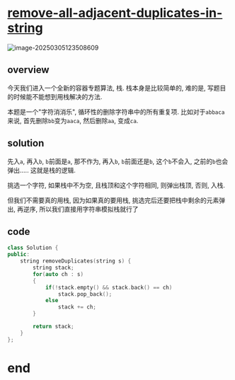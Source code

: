 # [remove-all-adjacent-duplicates-in-string](https://leetcode.cn/problems/remove-all-adjacent-duplicates-in-string)

![image-20250305123508609](https://md-wind.oss-cn-nanjing.aliyuncs.com/md/20250305123508682.png)

## overview

今天我们进入一个全新的容器专题算法, 栈.   栈本身是比较简单的,   难的是,  写题目的时候能不能想到用栈解决的方法.  

本题是一个"字符消消乐",  循环性的删除字符串中的所有重复项. 比如对于`abbaca`来说, 首先删除`bb`变为`aaca`, 然后删除`aa`, 变成`ca`.

## solution

先入`a`, 再入`b`, `b`前面是`a`, 那不作为, 再入`b`, `b`前面还是`b`, 这个`b`不会入, 之前的`b`也会弹出.....  这就是栈的逻辑.

挑选一个字符, 如果栈中不为空, 且栈顶和这个字符相同, 则弹出栈顶, 否则, 入栈.

但我们不需要真的用栈,   因为如果真的要用栈,  挑选完后还要把栈中剩余的元素弹出, 再逆序, 所以我们直接用字符串模拟栈就行了

## code

```cpp
class Solution {
public:
    string removeDuplicates(string s) {
        string stack;
        for(auto ch : s)
        {
            if(!stack.empty() && stack.back() == ch) 
                stack.pop_back();
            else
                stack += ch;
        }

        return stack;
    }
};
```

# end